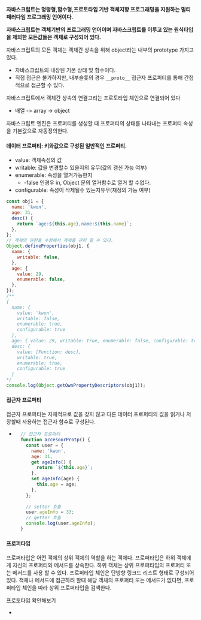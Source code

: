 **자바스크립트는 명령형,함수형,프로토타입 기반 객체지향 프로그래밍을 지원하는 멀티 패러다임 프로그래밍 언어이다.**

**자바스크립트는 객체기반의 프로그래밍 언어이며 자바스크립트를 이루고 있는 원식타입을 제외한 모든값들은 객체로 구성되어 있다.**

자바스크립트의 모든 객체는 객체간 상속을 위해 object라는 내부의 prototype 가지고 있다.
- 자바스크립트의 내장된 기본 상태 및 함수이다.
- 직접 접근은 불가하지만, 내부슬롯의 경우 `__proto__` 접근자 프로퍼티를 통해 간접적으로 접근할 수 있다.

자바스크립트에서 객체간 상속의 연결고리는 프로토타입 체인으로 연결되어 있다
- 배열 -> array -> object

자바스크립트 엔진은 프로퍼티를 생성할 때 프로퍼티의 상태를 나타내는 프로퍼티 속성을 기본값으로 자동정의한다.

#### 데이터 프로퍼티: 키와값으로 구성된 일반적인 프로퍼티.
- value: 객체속성의 값
- writable: 값을 변경할수 있을지의 유무(값의 갱신 가능 여부)
- enumerable: 속성을 열거가능한지
    - -false 인경우 in, Object 문의 열거함수로 열거 할 수없다.
- configurable: 속성이 삭제될수 있는지유무(재정의 가능 여부)

```js
const obj1 = {
  name: 'kwon',
  age: 31,
  desc() {
    return `age:${this.age},name:${this.name}`;
  },
};
// 객체의 권한을 수정해서 객체를 관리 할 수 있다.
Object.defineProperties(obj1, {
  name: {
    writable: false,
  },
  age: {
    value: 29,
    enumerable: false,
  },    
}); 
/**
{
  name: {
    value: 'kwon',
    writable: false,
    enumerable: true,
    configurable: true
  },
  age: { value: 29, writable: true, enumerable: false, configurable: true },
  desc: {
    value: [Function: desc],
    writable: true,
    enumerable: true,
    configurable: true
  }
*/
console.log(Object.getOwnPropertyDescriptors(obj1));
```

#### 접근자 프로퍼티

접근자 프로퍼티는 자체적으로 값을 갖지 않고 다른 데이터 프로퍼티의 값을 읽거나 저장할때 사용하는 접근자 함수로 구성된다.

- ```js
    // 접근자 프로퍼티
    function accesoorProtp() {
      const user = {
        name: 'kwon',
        age: 31,
        get ageInfo() {
          return `${this.age}`;
        },
        set ageInfo(age) {
          this.age = age;
        },
      };
    
      // setter 호출
      user.ageInfo = 33;
      // getter 호출
      console.log(user.ageInfo);
    }
    ```
    

#### 프로퍼타입

[](https://github.com/poohghg/js_study/blob/main/mdFiles/%20%EC%9E%90%EB%B0%94%EC%8A%A4%ED%81%AC%EB%A6%BD%ED%8A%B8%20%EC%A0%84%EC%B2%B4%20%EC%A0%95%EB%A6%AC%EB%B3%B8.md#%ED%94%84%EB%A1%9C%ED%8D%BC%ED%83%80%EC%9E%85)

프로퍼타입은 어떤 객체의 상위 객체의 역할을 하는 객체다. 프로퍼타입은 하위 객체에게 자신의 프로퍼티와 메서드를 상속한다. 하위 객체는 상위 프로퍼타입의 프로퍼티 또는 메서드를 사용 할 수 있다. 프로퍼타입 체인은 단방향 링크드 리스트 형태로 구성되어 있다. 객체나 메서드에 접근하려 할때 해당 객체의 프로퍼티 또는 메서드가 없다면, 프로퍼타입 체인을 따라 상위 프로퍼타입을 검색한다.

프로토타입 확인해보기

-
